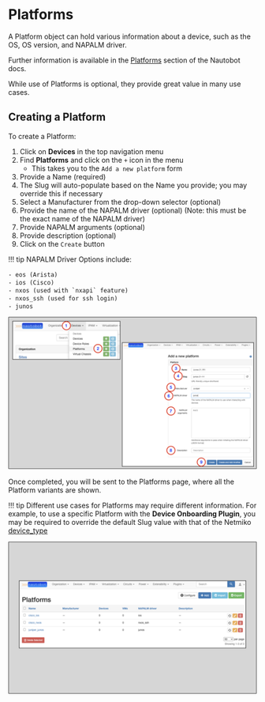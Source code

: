 # Platforms

A Platform object can hold various information about a device, such as the OS, OS version, and NAPALM driver.

Further information is available in the [Platforms](https://nautobot.readthedocs.io/en/latest/models/dcim/platform/) section of the Nautobot docs.

While use of Platforms is optional, they provide great value in many use cases.

## Creating a Platform

To create a Platform:

1. Click on **Devices** in the top navigation menu
2. Find **Platforms** and click on the `+` icon in the menu
    * This takes you to the `Add a new platform` form
3. Provide a Name (required)
4. The Slug will auto-populate based on the Name you provide; you may override this if necessary
5. Select a Manufacturer from the drop-down selector (optional)
6. Provide the name of the NAPALM driver (optional) (Note: this must be the exact name of the NAPALM driver)
7. Provide NAPALM arguments (optional)
8. Provide description (optional)
9. Click on the `Create` button

!!! tip 
    NAPALM Driver Options include:

    - eos (Arista)
    - ios (Cisco)
    - nxos (used with `nxapi` feature)
    - nxos_ssh (used for ssh login)
    - junos 

![](../images/getting-started-nautobot-ui/10-add-platform.png)

Once completed, you will be sent to the Platforms page, where all the Platform variants are shown.

!!! tip
    Different use cases for Platforms may require different information. For example, to use a specific Platform with 
    the **Device Onboarding Plugin**, you may be required to override the default Slug value with that of the 
    Netmiko [device_type](https://github.com/ktbyers/netmiko/blob/2dc032b64c3049d3048966441ee30a0139bebc81/netmiko/ssh_autodetect.py#L50)

![](../images/getting-started-nautobot-ui/11-platforms-page.png)

